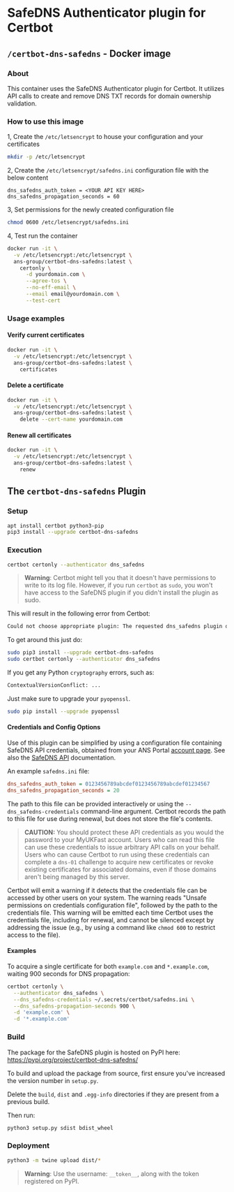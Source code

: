 # SafeDNS Authenticator plugin for Certbot

## `/certbot-dns-safedns` - Docker image

### About
This container uses the SafeDNS Authenticator plugin for Certbot. It utilizes API calls to create and remove DNS TXT records for domain ownership validation.

### How to use this image

1, Create the `/etc/letsencrypt` to house your configuration and your certificates
```bash
mkdir -p /etc/letsencrypt
```

2, Create the `/etc/letsencrypt/safedns.ini` configuration file with the below content
```
dns_safedns_auth_token = <YOUR API KEY HERE>
dns_safedns_propagation_seconds = 60
```

3, Set permissions for the newly created configuration file
```bash
chmod 0600 /etc/letsencrypt/safedns.ini
```

4, Test run the container
```bash
docker run -it \
  -v /etc/letsencrypt:/etc/letsencrypt \
  ans-group/certbot-dns-safedns:latest \
    certonly \
      -d yourdomain.com \
      --agree-tos \
      --no-eff-email \
      --email email@yourdomain.com \
      --test-cert
```

### Usage examples

#### Verify current certificates
```bash
docker run -it \
  -v /etc/letsencrypt:/etc/letsencrypt \
  ans-group/certbot-dns-safedns:latest \
    certificates
```

#### Delete a certificate
```bash
docker run -it \
  -v /etc/letsencrypt:/etc/letsencrypt \
  ans-group/certbot-dns-safedns:latest \
    delete --cert-name yourdomain.com
```

#### Renew all certificates
```bash
docker run -it \
  -v /etc/letsencrypt:/etc/letsencrypt \
  ans-group/certbot-dns-safedns:latest \
    renew
```

## The `certbot-dns-safedns` Plugin

### Setup

```bash
apt install certbot python3-pip
pip3 install --upgrade certbot-dns-safedns
```

### Execution

```bash
certbot certonly --authenticator dns_safedns
```

> **Warning**: Certbot might tell you that it doesn't have permissions to write to its log file. However, if you run `certbot` as `sudo`, you won't have access to the SafeDNS plugin if you didn't install the plugin as sudo.

This will result in the following error from Certbot:

```bash
Could not choose appropriate plugin: The requested dns_safedns plugin does not appear to be installed
```

To get around this just do:

```bash
sudo pip3 install --upgrade certbot-dns-safedns
sudo certbot certonly --authenticator dns_safedns
```

If you get any Python `cryptography` errors, such as:

```bash
ContextualVersionConflict: ...
```

Just make sure to upgrade your `pyopenssl`.

```bash
sudo pip install --upgrade pyopenssl
```

#### Credentials and Config Options

Use of this plugin can be simplified by using a configuration file containing SafeDNS API credentials, obtained from your ANS Portal [account page](https://portal.ans.co.uk/applications/index.php). See also the [SafeDNS API](https://developers.ukfast.io/documentation/safedns) documentation.

An example `safedns.ini` file:

```ini
dns_safedns_auth_token = 0123456789abcdef0123456789abcdef01234567
dns_safedns_propagation_seconds = 20
```

The path to this file can be provided interactively or using the `--dns_safedns-credentials` command-line argument. Certbot records the path to this file for use during renewal, but does not store the file's contents.

> **CAUTION:** You should protect these API credentials as you would the password to your MyUKFast account. Users who can read this file can use these credentials to issue arbitrary API calls on your behalf. Users who can cause Certbot to run using these credentials can complete a `dns-01` challenge to acquire new certificates or revoke existing certificates for associated domains, even if those domains aren't being managed by this server.

Certbot will emit a warning if it detects that the credentials file can be accessed by other users on your system. The warning reads "Unsafe permissions on credentials configuration file", followed by the path to the credentials file. This warning will be emitted each time Certbot uses the credentials file, including for renewal, and cannot be silenced except by addressing the issue (e.g., by using a command like `chmod 600` to restrict access to the file).

#### Examples

To acquire a single certificate for both `example.com` and `*.example.com`, waiting 900 seconds for DNS propagation:

```bash
certbot certonly \
  --authenticator dns_safedns \
  --dns_safedns-credentials ~/.secrets/certbot/safedns.ini \
  --dns_safedns-propagation-seconds 900 \
  -d 'example.com' \
  -d '*.example.com'
```

### Build

The package for the SafeDNS plugin is hosted on PyPI here: <https://pypi.org/project/certbot-dns-safedns/>

To build and upload the package from source, first ensure you've increased the version number in `setup.py`.

Delete the `build`, `dist` and `.egg-info` directories if they are present from a previous build.

Then run:

```bash
python3 setup.py sdist bdist_wheel
```

### Deployment

```bash
python3 -m twine upload dist/*
```

> **Warning**: Use the username: `__token__`, along with the token registered on PyPI.
